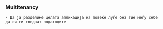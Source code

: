### Multitenancy

    - Да ја разделиме целата апликација на повеќе луѓе без тие меѓу себе да си ги гледаат податоците
